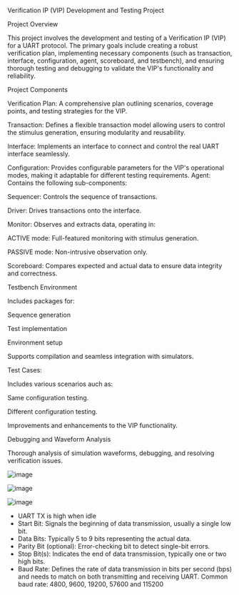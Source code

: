 Verification IP (VIP) Development and Testing Project

Project Overview

This project involves the development and testing of a Verification IP (VIP) for a UART protocol. The primary goals include creating a robust verification plan, implementing necessary components (such as transaction, interface, configuration, agent, scoreboard, and testbench), and ensuring thorough testing and debugging to validate the VIP's functionality and reliability.

Project Components

Verification Plan: A comprehensive plan outlining scenarios, coverage points, and testing strategies for the VIP.

Transaction: Defines a flexible transaction model allowing users to control the stimulus generation, ensuring modularity and reusability.

Interface: Implements an interface to connect and control the real UART interface seamlessly.

Configuration: Provides configurable parameters for the VIP's operational modes, making it adaptable for different testing requirements.
Agent: Contains the following sub-components:

Sequencer: Controls the sequence of transactions.

Driver: Drives transactions onto the interface.

Monitor: Observes and extracts data, operating in:

ACTIVE mode: Full-featured monitoring with stimulus generation.

PASSIVE mode: Non-intrusive observation only.

Scoreboard: Compares expected and actual data to ensure data integrity and correctness.

Testbench Environment

Includes packages for:

Sequence generation

Test implementation

Environment setup

Supports compilation and seamless integration with simulators.

Test Cases: 

Includes various scenarios auch as:

Same configuration testing.

Different configuration testing.

Improvements and enhancements to the VIP functionality.

Debugging and Waveform Analysis

Thorough analysis of simulation waveforms, debugging, and resolving verification issues.

![image](https://github.com/user-attachments/assets/f00fdd2b-b867-40d6-8860-c9b0837b3e49)

![image](https://github.com/user-attachments/assets/7914b6c6-870d-4ed6-94df-7dfc8b04564d)

![image](https://github.com/user-attachments/assets/4b6114dd-0914-4fca-82b7-b763f71d03b2)

- UART TX is high when idle
- Start Bit: Signals the beginning of data transmission, usually a single low bit.
- Data Bits: Typically 5 to 9 bits representing the actual data.
- Parity Bit (optional): Error-checking bit to detect single-bit errors.
- Stop Bit(s): Indicates the end of data transmission, typically one or two high bits.
- Baud Rate: Defines the rate of data transmission in bits per second (bps) and needs to match on
both transmitting and receiving UART. Common baud rate: 4800, 9600, 19200, 57600 and
115200
